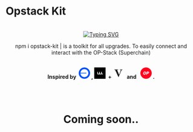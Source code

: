 # Opstack Kit

<div align="center">
  <br>
  <div align="center">
    <a href="https://linktr.ee/nid_z"><img src="https://readme-typing-svg.demolab.com?font=JetBrains+Mono&weight=800&size=30&pause=1000&center=true&repeat=false&random=false&width=435&lines&color=F70000&width=435&lines=Opstack+Kit" alt="Typing SVG" /></a> <br>
  </div>
  <p>npm i opstack-kit | is a toolkit for all upgrades. To easily connect and interact with the OP-Stack (Superchain)</p>
  <br>
  <b>Inspired by&nbsp;
    <img src="https://github.com/opstack-kit/.github/blob/main/base.png" title="Base" alt="Base" width="30" height="30"/>&nbsp;, 
    <img src="https://github.com/opstack-kit/.github/blob/main/wagmi.png" title="Wagmi" alt="Wagmi" width="30" height="30"/>&nbsp; + 
    <img src="https://github.com/opstack-kit/.github/blob/main/viem.png" title="Viem" alt="Viem" width="30" height="30"/>&nbsp; and &nbsp;
    <img src="https://github.com/opstack-kit/.github/blob/main/op.png" title="Optimism" alt="Optimism" width="30" height="30"/>&nbsp;.</b>
  
  <br><br>
  
  <h1>
    Coming soon..
  </h1>
</div>
